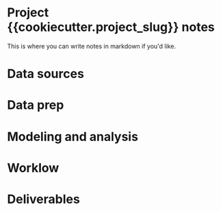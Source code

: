 # Project {{cookiecutter.project_slug}} notes

 
This is where you can write notes in markdown if you'd like.

# Data sources


# Data prep


# Modeling and analysis


# Worklow


# Deliverables
